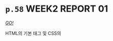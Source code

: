 # `p.58` WEEK2 REPORT 01
*[GO!](https://schan-0.github.io/webpgm/0910/Report/p58/index.html)*

HTML의 기본 태그 및 CSS의 <style>, JS의 <script>에 대해 알아보고 p.58의 예제 페이지를 구현하였습니다.

|Tag|Description|
|:---|:---|
|`<head>`|메타데이터 및 CSS, JS 스크립트를 작성하는 공간|
|`<style>`|CSS코드 작성 공간|
|`<script>`|JS코드 작성 공간|
|`<body>`|본문|
|`<title>`|탭에 표시되는 내용|
|`<h1>`|문단 제목. `<h6>`까지 있음|
|`<p>`|문단|
|`<div>`|블록 태그|
|`<span>`|인라인 태그|
|`<img>`|이미지 첨부|

## Media Reference
- Shrek.png : *[Wikipedia](https://en.wikipedia.org/wiki/Shrek_(character))*
